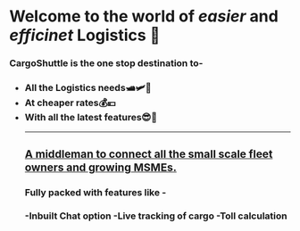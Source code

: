 <h1>Welcome to the world of <b><em>easier</em></b> and <b><em>efficinet</em></b> Logistics 🚚</h1>

<h3>CargoShuttle is the one stop destination to-<h3>
<ul>
  <li>All the Logistics needs🛥🛩🚃</li>
  <li>At cheaper rates💰💴</li>
  <li>With all the latest features😎🤩</li>
<hr color="black">
  <h3><u>A middleman to connect all the small scale fleet owners and growing MSMEs.</u></h3->
<h4>Fully packed with features like -</h4> 
-Inbuilt Chat option
-Live tracking of cargo
-Toll calculation
